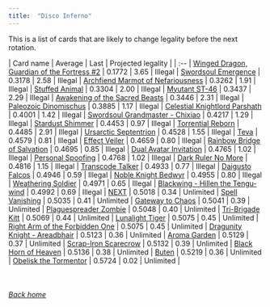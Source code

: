 ```yaml
---
title:  "Disco Inferno"
---
```


This is a list of cards that are likely to change legality before the next rotation.

| Card name | Average | Last | Projected legality |
| :-- |
[Winged Dragon, Guardian of the Fortress #2](https://db.ygoprodeck.com/card/?search=Winged%20Dragon,%20Guardian%20of%20the%20Fortress%20#2) | 0.1772 | 3.65 | Illegal |
[Swordsoul Emergence](https://db.ygoprodeck.com/card/?search=Swordsoul%20Emergence) | 0.3178 | 2.58 | Illegal |
[Archfiend Marmot of Nefariousness](https://db.ygoprodeck.com/card/?search=Archfiend%20Marmot%20of%20Nefariousness) | 0.3262 | 1.91 | Illegal |
[Stuffed Animal](https://db.ygoprodeck.com/card/?search=Stuffed%20Animal) | 0.3304 | 2.00 | Illegal |
[Myutant ST-46](https://db.ygoprodeck.com/card/?search=Myutant%20ST-46) | 0.3437 | 2.29 | Illegal |
[Awakening of the Sacred Beasts](https://db.ygoprodeck.com/card/?search=Awakening%20of%20the%20Sacred%20Beasts) | 0.3446 | 2.31 | Illegal |
[Paleozoic Dinomischus](https://db.ygoprodeck.com/card/?search=Paleozoic%20Dinomischus) | 0.3885 | 1.17 | Illegal |
[Celestial Knightlord Parshath](https://db.ygoprodeck.com/card/?search=Celestial%20Knightlord%20Parshath) | 0.4001 | 1.42 | Illegal |
[Swordsoul Grandmaster - Chixiao](https://db.ygoprodeck.com/card/?search=Swordsoul%20Grandmaster%20-%20Chixiao) | 0.4217 | 1.29 | Illegal |
[Stardust Shimmer](https://db.ygoprodeck.com/card/?search=Stardust%20Shimmer) | 0.4453 | 0.97 | Illegal |
[Torrential Reborn](https://db.ygoprodeck.com/card/?search=Torrential%20Reborn) | 0.4485 | 2.91 | Illegal |
[Ursarctic Septentrion](https://db.ygoprodeck.com/card/?search=Ursarctic%20Septentrion) | 0.4528 | 1.55 | Illegal |
[Teva](https://db.ygoprodeck.com/card/?search=Teva) | 0.4579 | 0.81 | Illegal |
[Effect Veiler](https://db.ygoprodeck.com/card/?search=Effect%20Veiler) | 0.4659 | 0.80 | Illegal |
[Rainbow Bridge of Salvation](https://db.ygoprodeck.com/card/?search=Rainbow%20Bridge%20of%20Salvation) | 0.4695 | 0.85 | Illegal |
[Dual Avatar Invitation](https://db.ygoprodeck.com/card/?search=Dual%20Avatar%20Invitation) | 0.4765 | 1.02 | Illegal |
[Personal Spoofing](https://db.ygoprodeck.com/card/?search=Personal%20Spoofing) | 0.4768 | 1.02 | Illegal |
[Dark Ruler No More](https://db.ygoprodeck.com/card/?search=Dark%20Ruler%20No%20More) | 0.4816 | 1.15 | Illegal |
[Transcode Talker](https://db.ygoprodeck.com/card/?search=Transcode%20Talker) | 0.4933 | 0.77 | Illegal |
[Daigusto Falcos](https://db.ygoprodeck.com/card/?search=Daigusto%20Falcos) | 0.4946 | 0.59 | Illegal |
[Noble Knight Bedwyr](https://db.ygoprodeck.com/card/?search=Noble%20Knight%20Bedwyr) | 0.4955 | 0.80 | Illegal |
[Weathering Soldier](https://db.ygoprodeck.com/card/?search=Weathering%20Soldier) | 0.4971 | 0.65 | Illegal |
[Blackwing - Hillen the Tengu-wind](https://db.ygoprodeck.com/card/?search=Blackwing%20-%20Hillen%20the%20Tengu-wind) | 0.4992 | 0.69 | Illegal |
[NEXT](https://db.ygoprodeck.com/card/?search=NEXT) | 0.5018 | 0.34 | Unlimited |
[Spell Vanishing](https://db.ygoprodeck.com/card/?search=Spell%20Vanishing) | 0.5035 | 0.41 | Unlimited |
[Gateway to Chaos](https://db.ygoprodeck.com/card/?search=Gateway%20to%20Chaos) | 0.5041 | 0.39 | Unlimited |
[Plaguespreader Zombie](https://db.ygoprodeck.com/card/?search=Plaguespreader%20Zombie) | 0.5048 | 0.40 | Unlimited |
[Tri-Brigade Kitt](https://db.ygoprodeck.com/card/?search=Tri-Brigade%20Kitt) | 0.5069 | 0.44 | Unlimited |
[Lunalight Tiger](https://db.ygoprodeck.com/card/?search=Lunalight%20Tiger) | 0.5075 | 0.45 | Unlimited |
[Right Arm of the Forbidden One](https://db.ygoprodeck.com/card/?search=Right%20Arm%20of%20the%20Forbidden%20One) | 0.5075 | 0.45 | Unlimited |
[Dragunity Knight - Areadbhair](https://db.ygoprodeck.com/card/?search=Dragunity%20Knight%20-%20Areadbhair) | 0.5123 | 0.36 | Unlimited |
[Aroma Garden](https://db.ygoprodeck.com/card/?search=Aroma%20Garden) | 0.5129 | 0.37 | Unlimited |
[Scrap-Iron Scarecrow](https://db.ygoprodeck.com/card/?search=Scrap-Iron%20Scarecrow) | 0.5132 | 0.39 | Unlimited |
[Black Horn of Heaven](https://db.ygoprodeck.com/card/?search=Black%20Horn%20of%20Heaven) | 0.5136 | 0.38 | Unlimited |
[Buten](https://db.ygoprodeck.com/card/?search=Buten) | 0.5219 | 0.36 | Unlimited |
[Obelisk the Tormentor](https://db.ygoprodeck.com/card/?search=Obelisk%20the%20Tormentor) | 0.5724 | 0.02 | Unlimited |

<br>

###### [Back home](index)